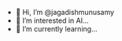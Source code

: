 - 👋 Hi, I’m @jagadishmunusamy
- 👀 I’m interested in AI...
- 🌱 I’m currently learning...
  

<!---
jagadishmunusamy/jagadishmunusamy is a ✨ special ✨ repository because its `README.md` (this file) appears on your GitHub profile.
You can click the Preview link to take a look at your changes.
--->

